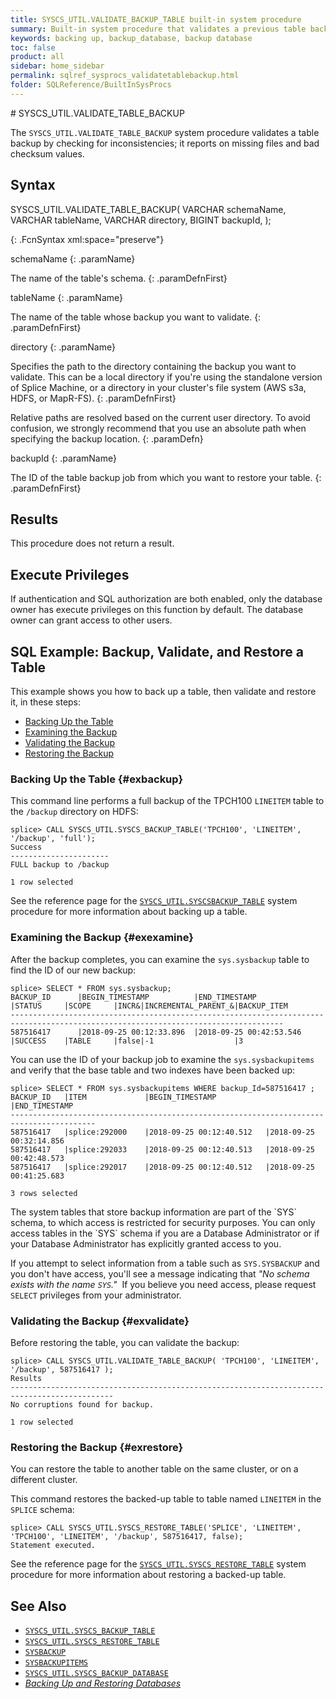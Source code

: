 ```yaml
---
title: SYSCS_UTIL.VALIDATE_BACKUP_TABLE built-in system procedure
summary: Built-in system procedure that validates a previous table backup.
keywords: backing up, backup_database, backup database
toc: false
product: all
sidebar: home_sidebar
permalink: sqlref_sysprocs_validatetablebackup.html
folder: SQLReference/BuiltInSysProcs
---
```

<section>
<div class="TopicContent" data-swiftype-index="true" markdown="1">
# SYSCS_UTIL.VALIDATE_TABLE_BACKUP

The `SYSCS_UTIL.VALIDATE_TABLE_BACKUP` system procedure validates a table backup by checking for inconsistencies; it reports on missing files and bad checksum values.

## Syntax

<div class="fcnWrapperWide" markdown="1">
    SYSCS_UTIL.VALIDATE_TABLE_BACKUP( VARCHAR schemaName,
                                      VARCHAR tableName,
                                      VARCHAR directory,
                                      BIGINT  backupId, );

{: .FcnSyntax xml:space="preserve"}

</div>
<div class="paramList" markdown="1">

schemaName
{: .paramName}

The name of the table's schema.
{: .paramDefnFirst}

tableName
{: .paramName}

The name of the table whose backup you want to validate.
{: .paramDefnFirst}

directory
{: .paramName}

Specifies the path to the directory containing the backup you
want to validate. This can be a local directory if you're
using the standalone version of Splice Machine, or a directory in your
cluster's file system (AWS s3a, HDFS, or MapR-FS).
{: .paramDefnFirst}

Relative paths are resolved based on the current user directory. To
avoid confusion, we strongly recommend that you use an absolute path
when specifying the backup location.
{: .paramDefn}

backupId
{: .paramName}

The ID of the table backup job from which you want to restore your table.
{: .paramDefnFirst}
</div>

## Results

This procedure does not return a result.

## Execute Privileges

If authentication and SQL authorization are both enabled, only the
database owner has execute privileges on this function by default. The
database owner can grant access to other users.

## SQL Example: Backup, Validate, and Restore a Table

This example shows you how to back up a table, then validate and restore it, in these steps:

* [Backing Up the Table](#exbackup)
* [Examining the Backup](#exexamine)
* [Validating the Backup](#exvalidate)
* [Restoring the Backup](#exrestore)

### Backing Up the Table  {#exbackup}
This command line performs a full backup of the TPCH100 `LINEITEM` table to the `/backup` directory on HDFS:

```
splice> CALL SYSCS_UTIL.SYSCS_BACKUP_TABLE('TPCH100', 'LINEITEM', '/backup', 'full');
Success
----------------------
FULL backup to /backup

1 row selected
```

See the reference page for the [`SYSCS_UTIL.SYSCSBACKUP_TABLE`](sqlref_sysprocs_backuptable.html) system procedure for more information about backing up a table.

### Examining the Backup  {#exexamine}

After the backup completes, you can examine the `sys.sysbackup` table to find the ID of our new backup:

```
splice> SELECT * FROM sys.sysbackup;
BACKUP_ID      |BEGIN_TIMESTAMP          |END_TIMESTAMP            |STATUS     |SCOPE     |INCR&|INCREMENTAL_PARENT_&|BACKUP_ITEM
-----------------------------------------------------------------------------------------------------------------------------------
587516417      |2018-09-25 00:12:33.896  |2018-09-25 00:42:53.546  |SUCCESS    |TABLE     |false|-1                  |3

```

You can use the ID of your backup job to examine the `sys.sysbackupitems` and verify that the base table and two indexes have been backed up:

```
splice> SELECT * FROM sys.sysbackupitems WHERE backup_Id=587516417 ;
BACKUP_ID   |ITEM             |BEGIN_TIMESTAMP           |END_TIMESTAMP
-----------------------------------------------------------------------------------------
587516417   |splice:292000    |2018-09-25 00:12:40.512   |2018-09-25 00:32:14.856
587516417   |splice:292033    |2018-09-25 00:12:40.513   |2018-09-25 00:42:48.573
587516417   |splice:292017    |2018-09-25 00:12:40.512   |2018-09-25 00:41:25.683

3 rows selected
```

<div class="noteIcon" markdown="1">
The system tables that store backup information are part of the `SYS` schema, to which access is restricted for security purposes. You can only access tables in the `SYS` schema if you are a Database Administrator or if your Database Administrator has explicitly granted access to you.

If you attempt to select information from a table such as `SYS.SYSBACKUP` and you don't have access, you'll see a message indicating that _"No schema exists with the name `SYS`."_&nbsp; If you believe you need access, please request
 `SELECT` privileges from your administrator.
</div>


### Validating the Backup  {#exvalidate}
Before restoring the table, you can validate the backup:
```
splice> CALL SYSCS_UTIL.VALIDATE_TABLE_BACKUP( 'TPCH100', 'LINEITEM', '/backup', 587516417 );
Results
---------------------------------------------------------------------------------------------
No corruptions found for backup.

1 row selected
```

### Restoring the Backup  {#exrestore}
You can restore the table to another table on the same cluster, or on a different cluster.

This command restores the backed-up table to table named `LINEITEM` in the `SPLICE` schema:
```
splice> CALL SYSCS_UTIL.SYSCS_RESTORE_TABLE('SPLICE', 'LINEITEM', 'TPCH100', 'LINEITEM', '/backup', 587516417, false);
Statement executed.
```

See the reference page for the [`SYSCS_UTIL.SYSCS_RESTORE_TABLE`](sqlref_sysprocs_restoretable.html) system procedure for more information about restoring a backed-up table.

## See Also

* [`SYSCS_UTIL.SYSCS_BACKUP_TABLE`](sqlref_sysprocs_backuptable.html)
* [`SYSCS_UTIL.SYSCS_RESTORE_TABLE`](sqlref_sysprocs_restoretable.html)
* [`SYSBACKUP`](sqlref_systables_sysbackup.html)
* [`SYSBACKUPITEMS`](sqlref_systables_sysbackupitems.html)
* [`SYSCS_UTIL.SYSCS_BACKUP_DATABASE`](sqlref_sysprocs_backupdb.html)
* [*Backing Up and Restoring Databases*](onprem_admin_backingup.html)

</div>
</section>
